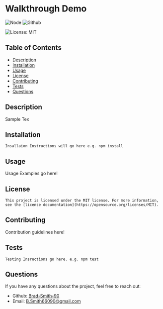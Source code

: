# Walkthrough Demo

![Node](https://img.shields.io/badge/Node-JS-gold.svg?labelColor=orange&style=plastic) ![Github](https://img.shields.io/badge/Github-Repository-blue.svg?labelColor=orange&style=flat-rounded)  <!-- Add the badges to the top -->

![License: MIT](https://img.shields.io/badge/License-MIT-yellow.svg)

## Table of Contents
- [Description](#description)
- [Installation](#installation)
- [Usage](#usage)
- [License](#license)
- [Contributing](#contributing)
- [Tests](#tests)
- [Questions](#questions)

## Description
Sample Tex

## Installation
```
Insallaion Instructions will go here e.g. npm install
```

## Usage
Usage Examples go here! 

## License
    
    This project is licensed under the MIT license. For more information, see the [license documentation](https://opensource.org/licenses/MIT).
    

## Contributing
Contribution guidelines here!

## Tests
```
Testing Insructions go here. e.g. npm test
```

## Questions
If you have any questions about the project, feel free to reach out:
- Github: [Brad-Smith-90](https://github.com/Brad-Smith-90)
- Email: B.Smith66090@gmail.com

